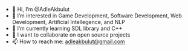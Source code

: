 - 👋 Hi, I’m @AdleAkbulut
- 👀 I’m interested in Game Development, Software Development, Web Development, Artificial Intellegence, and NLP
- 🌱 I’m currently learning SDL library and C++
- 💞️ I want to collaborate on open source projects
- 📫 How to reach me: adleakbulut@gmail.com

<!---
AdleAkbulut/AdleAkbulut is a ✨ special ✨ repository because its `README.md` (this file) appears on your GitHub profile.
You can click the Preview link to take a look at your changes.
--->

